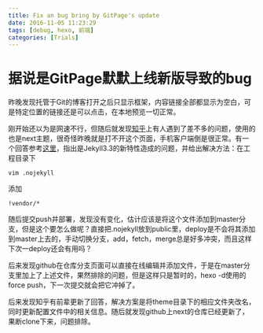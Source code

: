 ```yaml
---
title: Fix an bug bring by GitPage's update
date: 2016-11-05 11:23:29
tags: [debug, hexo, 前端]
categories: [Trials]
---
```

# 据说是GitPage默默上线新版导致的bug
昨晚发现托管于Git的博客打开之后只显示框架，内容链接全部都显示为空白，可是特定位置的链接还是可以点击，在本地预览一切正常。

<!--more-->

刚开始还以为是网速不行，但随后就发现[知乎](https://www.zhihu.com/question/52251404)上有人遇到了差不多的问题，使用的也是next主题，很奇怪昨晚就是打不开这个页面，手机客户端倒是很正常。有一个回答参考[这里](https://www.zhihu.com/question/52272725/answer/129830961)，指出是Jekyll3.3的新特性造成的问题，并给出解决方法：在工程目录下

	vim .nojekyll
添加

	!vendor/*
随后提交push并部署，发现没有变化，估计应该是将这个文件添加到master分支，但是这个要怎么做呢？直接把.nojekyll放到public里，deploy是不会将其添加到master上去的，手动切换分支，add，fetch，merge总是好多冲突，而且这样下次一deploy还会有用吗？

后来发现github在仓库分支页面可以直接在线编辑并添加文件，于是在master分支里加上了上述文件，果然排除的问题，但是这样只是暂时的，hexo -d使用的force push，下一次提交就会把它冲掉了。

后来发现知乎有前辈更新了回答，解决方案是将theme目录下的相应文件夹改名，同时更新配置文件中的相关信息。随后就发现github上next的仓库已经更新了，果断clone下来，问题排除。


